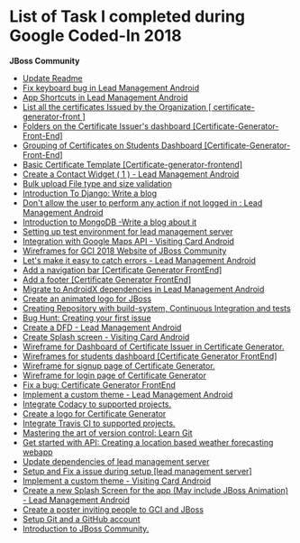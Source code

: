 # List of Task I completed during Google Coded-In 2018

**JBoss Community**

- [Update Readme](https://codein.withgoogle.com/archive/2018/t/5792953260834816/)
- [Fix keyboard bug in Lead Management Android](https://codein.withgoogle.com/archive/2018/t/6380007644463104/)
- [App Shortcuts in Lead Management Android](https://codein.withgoogle.com/archive/2018/t/6605566710382592/)
- [List all the certificates Issued by the Organization [ certificate-generator-front ]](https://codein.withgoogle.com/archive/2018/t/6434868071235584/)
- [Folders on the Certificate Issuer's dashboard [Certificate-Generator-Front-End]](https://codein.withgoogle.com/archive/2018/t/6573672836890624/)
- [Grouping of Certificates on Students Dashboard [Certificate-Generator-Front-End]](https://codein.withgoogle.com/archive/2018/t/4705649138073600/)
- [Basic Certificate Template [Certificate-generator-frontend]](https://codein.withgoogle.com/archive/2018/t/5438479950413824/)
- [Create a Contact Widget ( 1 ) - Lead Management Android](https://codein.withgoogle.com/archive/2018/t/6678233215926272/)
- [Bulk upload File type and size validation](https://codein.withgoogle.com/archive/2018/t/4725427684769792/)
- [Introduction To Django: Write a blog](https://codein.withgoogle.com/archive/2018/t/4591673410584576/)
- [Don't allow the user to perform any action if not logged in : Lead Management Android](https://codein.withgoogle.com/archive/2018/t/6500019587776512/)
- [Introduction to MongoDB -Write a blog about it](https://codein.withgoogle.com/archive/2018/t/4768279647223808/)
- [Setting up test environment for lead management server](https://codein.withgoogle.com/archive/2018/t/4867502703116288/)
- [Integration with Google Maps API - Visiting Card Android](https://codein.withgoogle.com/archive/2018/t/6520277069463552/)
- [Wireframes for GCI 2018 Website of JBoss Community](https://codein.withgoogle.com/archive/2018/t/4713910759325696/)
- [Let's make it easy to catch errors - Lead Management Android](https://codein.withgoogle.com/archive/2018/t/6522835846561792/)
- [Add a navigation bar [Certificate Generator FrontEnd]](https://codein.withgoogle.com/archive/2018/t/5585464401592320/)
- [Add a footer [Certificate Generator FrontEnd]](https://codein.withgoogle.com/archive/2018/t/5734335685591040/)
- [Migrate to AndroidX dependencies in Lead Management Android](https://codein.withgoogle.com/archive/2018/t/6288536253759488/)
- [Create an animated logo for JBoss](https://codein.withgoogle.com/archive/2018/t/6228323580510208/)
- [Creating Repository with build-system, Continuous Integration and tests](https://codein.withgoogle.com/archive/2018/t/4801147740094464/)
- [Bug Hunt: Creating your first issue](https://codein.withgoogle.com/archive/2018/t/5992665570082816/)
- [Create a DFD - Lead Management Android](https://codein.withgoogle.com/archive/2018/t/6378835877560320/)
- [Create Splash screen - Visiting Card Android](https://codein.withgoogle.com/archive/2018/t/5326345736290304/)
- [Wireframe for Dashboard of Certificate Issuer in Certificate Generator.](https://codein.withgoogle.com/archive/2018/t/6720161626193920/)
- [Wireframes for students dashboard [Certificate Generator FrontEnd]](https://codein.withgoogle.com/archive/2018/t/6273171276693504/)
- [Wireframe for signup page of Certificate Generator.](https://codein.withgoogle.com/archive/2018/t/5549139782795264/)
- [Wireframe for login page of Certificate Generator](https://codein.withgoogle.com/archive/2018/t/6378907197505536/)
- [Fix a bug: Certificate Generator FrontEnd](https://codein.withgoogle.com/archive/2018/t/6265527711301632/)
- [Implement a custom theme - Lead Management Android](https://codein.withgoogle.com/archive/2018/t/4565643207639040/)
- [Integrate Codacy to supported projects.](https://codein.withgoogle.com/archive/2018/t/5671768967610368/)
- [Create a logo for Certificate Generator](https://codein.withgoogle.com/archive/2018/t/6413388939788288/)
- [Integrate Travis CI to supported projects.](https://codein.withgoogle.com/archive/2018/t/5256681232531456/)
- [Mastering the art of version control: Learn Git](https://codein.withgoogle.com/archive/2018/t/6583703619764224/)
- [Get started with API: Creating a location based weather forecasting webapp](https://codein.withgoogle.com/archive/2018/t/4761244406906880/)
- [Update dependencies of lead management server](https://codein.withgoogle.com/archive/2018/t/4901276983754752/)
- [Setup and Fix a issue during setup [lead management server]](https://codein.withgoogle.com/archive/2018/t/5681622880878592/)
- [Implement a custom theme - Visiting Card Android](https://codein.withgoogle.com/archive/2018/t/5812893120462848/)
- [Create a new Splash Screen for the app (May include JBoss Animation) - Lead Management Android](https://codein.withgoogle.com/archive/2018/t/5901911216619520/)
- [Create a poster inviting people to GCI and JBoss](https://codein.withgoogle.com/archive/2018/t/4912591001354240/)
- [Setup Git and a GitHub account](https://codein.withgoogle.com/archive/2018/t/5142226410668032/)
- [Introduction to JBoss Community.](https://codein.withgoogle.com/archive/2018/t/5147672898961408/)

